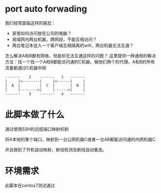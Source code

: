 # port auto forwading

我们经常面临这样的尴尬：

- 家里如何访问放在公司的电脑？
- 局域网内两台机器，跨网段，不能互相访问？
- 两台笔记本连入一个客户端互相隔离的wifi，两台机器无法互通？

怎么解决A和B都有网络，但是却无法互通这样的问题？
这里提供一种通用的解决方法：找一个找一个A和B都能访问通的C机器，做他们两个的代理，A和B的所有流量都通过C机器中转

```
-------    2    -------   1   -------
|     |<--------|     |<------|     |
|  A  |         |  C  |       |  B  |
|     |-------->|     |------>|     |
-------    3    -------   4   -------
```

# 此脚本做了什么

通过使用SSH的远程端口映射机制

将A本地的某个端口，映射到一台公网机器C或者一台AB都能访问通的内网机器C.

并且做到了开机自动映射，断线检测及断线自动重连。

# 环境需求

此脚本在centos7测试通过
